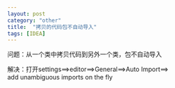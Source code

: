 ```yaml
---
layout: post
category: "other"
title:  "拷贝的代码包不自动导入"
tags: [IDEA]
---
```

  

问题：从一个类中拷贝代码到另外一个类，包不自动导入  

解决：打开settings==>editor==>General==>Auto Import==>  
add unambiguous imports on the fly